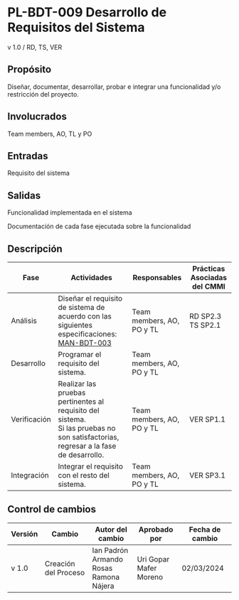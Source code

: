 # PL-BDT-009 Desarrollo de Requisitos del Sistema

v 1.0 / RD, TS, VER

## Propósito

Diseñar,  documentar, desarrollar, probar e integrar una funcionalidad y/o restricción del proyecto.

## Involucrados

Team members, AO, TL y PO

## Entradas

Requisito del sistema

## Salidas

Funcionalidad implementada en el sistema

Documentación de cada fase ejecutada sobre la funcionalidad

## Descripción

| Fase | Actividades | Responsables | Prácticas Asociadas del CMMI |
|---------------|---------------|---------------|---------------|
| Análisis | Diseñar el requisito de sistema de acuerdo con las siguientes especificaciones: [MAN-BDT-003](https://black-dot-2024.github.io/black-dot-wiki/manuales/man-bdt-003) | Team members, AO, PO y TL | RD SP2.3 <br /> TS SP2.1|
| Desarrollo | Programar el  requisito del sistema.| Team members, AO, PO y TL ||
| Verificación | Realizar las pruebas pertinentes al requisito del sistema. <br />  Si las pruebas no son satisfactorias, regresar a la fase de desarrollo.| Team members, AO, PO y TL | VER SP1.1 |
| Integración | Integrar el requisito con el resto del sistema.| Team members, AO, PO y TL | VER SP3.1 |

## Control de cambios

| Versión | Cambio                 | Autor del cambio | Aprobado por | Fecha de cambio |
| ------- | ---------------------- | ---------------- | ------------ | --------------- |
| v 1.0 | Creación del Proceso   | Ian Padrón <br /> Armando Rosas <br /> Ramona Nájera | Uri Gopar <br /> Mafer Moreno | 02/03/2024 |
